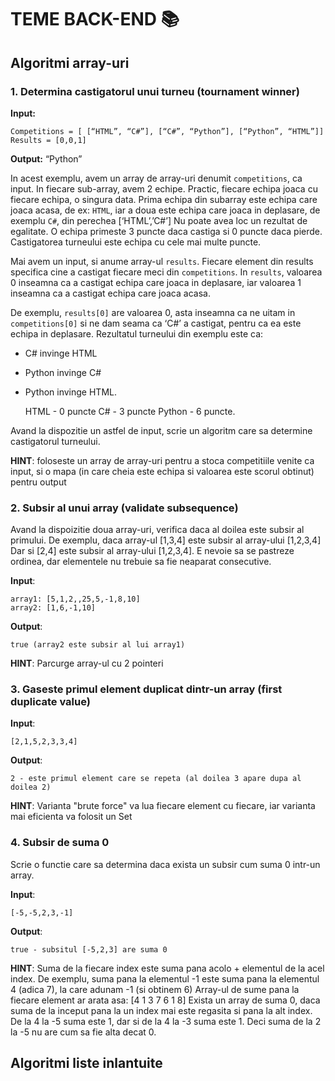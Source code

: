 # TEME BACK-END 📚

## Algoritmi array-uri

### 1. Determina castigatorul unui turneu (tournament winner)

**Input:**
	
    Competitions = [ [“HTML”, “C#”], [“C#”, “Python”], [“Python”, “HTML”]]
    Results = [0,0,1]

**Output:** “Python”

In acest exemplu, avem un array de array-uri denumit `competitions`, ca input. 
In fiecare sub-array, avem 2 echipe.
Practic, fiecare echipa joaca cu fiecare echipa, o singura data.
Prima echipa din subarray este echipa care joaca acasa, de ex: `HTML`, iar a doua este echipa care joaca in deplasare, de exemplu `C#`, din perechea [‘HTML’,’C#’]
Nu poate avea loc un rezultat de egalitate. O echipa primeste 3 puncte daca castiga si 0 puncte daca pierde.
Castigatorea turneului este echipa cu cele mai multe puncte.

Mai avem un input, si anume array-ul `results`. Fiecare element din results specifica cine a castigat fiecare meci din `competitions`.
In `results`, valoarea 0 inseamna ca a castigat echipa care joaca in deplasare, iar valoarea 1 inseamna ca a castigat echipa care joaca acasa.

De exemplu, `results[0]` are valoarea 0, asta inseamna ca ne uitam in `competitions[0]` si ne dam seama ca ‘C#’ a castigat, pentru ca ea este echipa in deplasare.
Rezultatul turneului din exemplu este ca: 
- C# invinge HTML 
- Python invinge C#
- Python invinge HTML.

    HTML - 0 puncte
    C# - 3 puncte
    Python - 6 puncte.

Avand la dispozitie un astfel de input, scrie un algoritm care sa determine castigatorul turneului.

**HINT**: foloseste un array de array-uri pentru a stoca competitiile venite ca input, si o mapa (in care cheia este echipa si valoarea este scorul obtinut) pentru output

### 2. Subsir al unui array (validate subsequence)

Avand la dispoizitie doua array-uri, verifica daca al doilea este subsir al primului.
De exemplu, daca array-ul [1,3,4] este subsir al array-ului [1,2,3,4]
Dar si [2,4] este subsir al array-ului [1,2,3,4].
E nevoie sa se pastreze ordinea, dar elementele nu trebuie sa fie neaparat consecutive.

**Input**:
```
array1: [5,1,2,,25,5,-1,8,10]
array2: [1,6,-1,10]
```

**Output**: 
```
true (array2 este subsir al lui array1)
```

**HINT**: Parcurge array-ul cu 2 pointeri

### 3. Gaseste primul element duplicat dintr-un array (first duplicate value)
**Input**: 
```
[2,1,5,2,3,3,4]
```
**Output**: 
```
2 - este primul element care se repeta (al doilea 3 apare dupa al doilea 2)
```
**HINT**: Varianta "brute force" va lua fiecare element cu fiecare, iar varianta mai eficienta va folosit un Set

### 4. Subsir de suma 0
Scrie o functie care sa determina daca exista un subsir cum suma 0 intr-un array.

**Input**: 
```
[-5,-5,2,3,-1]
```
**Output**: 
```
true - subsitul [-5,2,3] are suma 0
```
**HINT**: 
Suma de la fiecare index este suma pana acolo + elementul de la acel index. 
De exemplu, suma pana la elementul -1 este suma pana la elementul 4 (adica 7), la care adunam -1 (si obtinem 6)
Array-ul de sume pana la fiecare element ar arata asa: [4  1  3  7  6  1  8]
Exista un array de suma 0, daca suma de la inceput pana la un index mai este regasita si pana la alt index.
De la 4 la -5 suma este 1, dar si de la 4 la -3 suma este 1. Deci suma de la 2 la -5 nu are cum sa fie alta decat 0.

## Algoritmi liste inlantuite



